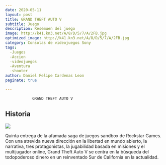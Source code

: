 ```yaml
---
date: 2020-05-11
layout: post
title: GRAND THEFT AUTO V
subtitle: Juego
description: Resemuen del juego
image: http://k41.kn3.net/A/8/D/5/7/A/2FB.jpg
optimized_image: http://k41.kn3.net/A/8/D/5/7/A/2FB.jpg
category: Consolas de videojuegos Sony 
tags:
  -Juegos
  -Accion
  -videojuegos
  -Aventura
  -shooter
author: Daniel Felipe Cardenas Leon
paginate: true

---
```


                GRAND THEFT AUTO V
## Historia
![]( http://k37.kn3.net/0/5/9/A/7/2/FE9.jpg)

Quinta entrega de la afamada saga de juegos sandbox de Rockstar Games. Con una atrevida nueva dirección en la libertad en mundo abierto, la narrativa, tres protagonistas, la jugabilidad basada en misiones y el multijugador online, Grand Theft Auto V se centra en la búsqueda del todopoderoso dinero en un reinventado Sur de California en la actualidad.

